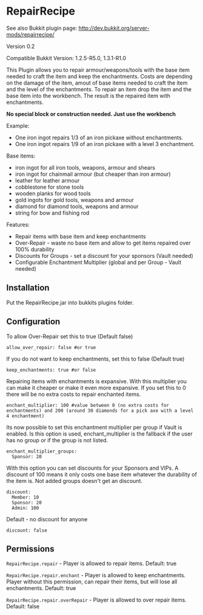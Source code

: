 RepairRecipe
============

See also Bukkit plugin page: http://dev.bukkit.org/server-mods/repairrecipe/

Version 0.2

Compatible Bukkit Version: 1.2.5-R5.0, 1.3.1-R1.0

This Plugin allows you to repair armour/weapons/tools with the base item needed to craft the item and keep the enchantments.
Costs are depending on the damage of the item, amout of base items needed to craft the item and the level of the enchantments.
To repair an item drop the item and the base item into the workbench.
The result is the repaired item with enchantments.

__No special block or construction needed. Just use the workbench__

Example:
* One iron ingot repairs 1/3 of an iron pickaxe without enchantments.
* One iron ingot repairs 1/9 of an iron pickaxe with a level 3 enchantment.

Base items:
* iron ingot for all iron tools, weapons, armour and shears
* iron ingot for chainmail armour (but cheaper than iron armour)
* leather for leather armour
* cobblestone for stone tools
* wooden planks for wood tools
* gold ingots for gold tools, weapons and armour
* diamond for diamond tools, weapons and armour
* string for bow and fishing rod

Features:
* Repair items with base item and keep enchantments
* Over-Repair - waste no base item and allow to get items repaired over 100% durability
* Discounts for Groups - set a discount for your sponsors (Vault needed)
* Configurable Enchantment Multiplier (global and per Group - Vault needed)

Installation
------------

Put the RepairRecipe.jar into bukkits plugins folder.

Configuration
-------------

To allow Over-Repair set this to true (Default false)
```
allow_over_repair: false #or true
```

If you do not want to keep enchantments, set this to false (Default true)
```
keep_enchantments: true #or false
```

Repairing items with enchantments is expansive. With this multiplier you can make it cheaper or make it even more expansive.
If you set this to 0 there will be no extra costs to repair enchanted items.
```
enchant_multiplier: 100 #value between 0 (no extra costs for enchantments) and 200 (around 30 diamonds for a pick axe with a level 4 enchantment)
```

Its now possible to set this enchantment multiplier per group if Vault is enabled.
Is this option is used, enchant_multiplier is the fallback if the user has no group or if the group is not listed.
```
enchant_multiplier_groups:
  Sponsor: 20
```

With this option you can set discounts for your Sponsors and VIPs. A discount of 100 means it only costs one base item whatever the durability of the item is.
Not added groups doesn't get an discount.
```
discount:
  Member: 10
  Sponsor: 20
  Admin: 100
```

Default - no discount for anyone
```
discount: false
```


Permissions
-----------

`RepairRecipe.repair` - Player is allowed to repair items. Default: true

`RepairRecipe.repair.enchant` - Player is allowed to keep enchantments. Player without this permission, can repair their items, but will lose all enchantments. Default: true

`RepairRecipe.repair.overRepair` - Player is allowed to over repair items. Default: false